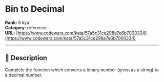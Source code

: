 # Bin to Decimal

**Rank:** 8 kyu  
**Category:** reference  
**URL:** [https://www.codewars.com/kata/57a5c31ce298a7e6b7000334](https://www.codewars.com/kata/57a5c31ce298a7e6b7000334)

---

## 📝 Description

Complete the function which converts a binary number (given as a string) to a decimal number.
